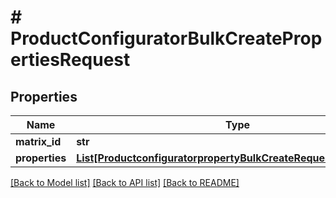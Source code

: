 # # ProductConfiguratorBulkCreatePropertiesRequest


## Properties 


Name | Type | Description | Notes
------------ | ------------- | ------------- | -------------
**matrix_id**| **str** |   | [optional]
**properties**| [**List[ProductconfiguratorpropertyBulkCreateRequestCreateEntity]**](ProductconfiguratorpropertyBulkCreateRequestCreateEntity.md) |   | [optional]


[[Back to Model list]](../../README.md#models) [[Back to API list]](../../README.md#endpoints) [[Back to README]](../../README.md)

